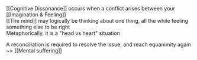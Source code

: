 [[Cognitive Dissonance]] occurs when a conflict arises between your [[Imagination & Feeling]]
<br>
[[The mind]] may logically be thinking about one thing, all the while feeling something else to be right
<br>
Metaphorically, it is a "head vs heart" situation

A reconciliation is required to resolve the issue, and reach equanimity again
<br>
~> [[Mental suffering]]